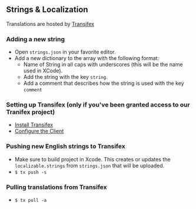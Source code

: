 ## Strings & Localization

Translations are hosted by [Transifex](https://www.transifex.com/projects/p/chatterbox/)

### Adding a new string

* Open `strings.json` in your favorite editor.
* Add a new dictionary to the array with the following format:
	* Name of String in all caps with underscores (this will be the name used in XCode).
	* Add the string with the key `string`.
	* Add a comment that describes how the string is used with the key `comment`

### Setting up Transifex (only if you've been granted access to our Tranifex project)

* [Install Transifex](http://support.transifex.com/customer/portal/articles/995605-installation)
* [Configure the Client](http://support.transifex.com/customer/portal/articles/1000855-configuring-the-client)

### Pushing new English strings to Transifex

* Make sure to build project in Xcode. This creates or updates the `localizable.strings` from `strings.json` that will be uploaded.
* `$ tx push -s`

### Pulling translations from Transifex

* `$ tx pull -a`